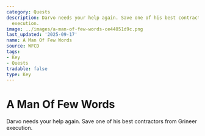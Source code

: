 ```yaml
---
category: Quests
description: Darvo needs your help again. Save one of his best contractors from Grineer
  execution.
image: ../images/a-man-of-few-words-ce44051d9c.png
last_updated: '2025-09-17'
name: A Man Of Few Words
source: WFCD
tags:
- Key
- Quests
tradable: false
type: Key
---
```


# A Man Of Few Words

Darvo needs your help again. Save one of his best contractors from Grineer execution.

